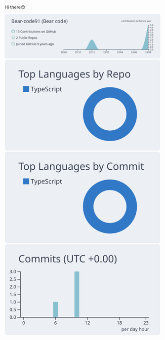 Hi there😏

![](https://raw.githubusercontent.com/Bear-code91/Bear-code91/master/profile-summary-card-output/nord_bright/0-profile-details.svg)
![](https://raw.githubusercontent.com/Bear-code91/Bear-code91/master/profile-summary-card-output/nord_bright/1-repos-per-language.svg)
![](https://raw.githubusercontent.com/Bear-code91/Bear-code91/master/profile-summary-card-output/nord_bright/2-most-commit-language.svg)
![](https://raw.githubusercontent.com/Bear-code91/Bear-code91/master/profile-summary-card-output/nord_bright/4-productive-time.svg)
